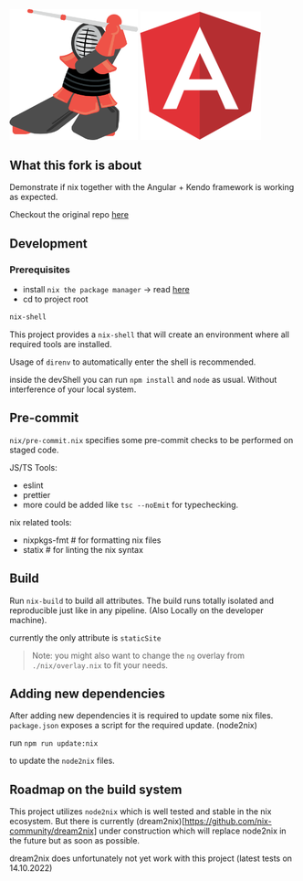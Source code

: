 [<img src="./src/assets/logo-kendo.png" width="225" />](https://www.telerik.com/kendo-angular-ui/) [![Angular Logo](./src/assets/logo-angular.png)](https://angular.io/)

## What this fork is about

Demonstrate if nix together with the Angular + Kendo framework is working as expected.

Checkout the original repo [here](https://github.com/telerik/kendo-angular/tree/master/examples-standalone/coffee-warehouse)

## Development

### Prerequisites

- install `nix the package manager` -> read [here](https://nixos.org/download.html)
- cd to project root

```sh
nix-shell
```

This project provides a `nix-shell` that will create an environment where all required tools are installed.

Usage of `direnv` to automatically enter the shell is recommended.

inside the devShell you can run `npm install` and `node` as usual. Without interference of your local system.

## Pre-commit

`nix/pre-commit.nix` specifies some pre-commit checks to be performed on staged code.

JS/TS Tools:

- eslint
- prettier
- more could be added like `tsc --noEmit` for typechecking.

nix related tools:

- nixpkgs-fmt # for formatting nix files
- statix # for linting the nix syntax

## Build

Run `nix-build` to build all attributes. The build runs totally isolated and reproducible just like in any pipeline. (Also Locally on the developer machine).

currently the only attribute is `staticSite`

> Note: you might also want to change the `ng` overlay from `./nix/overlay.nix` to fit your needs.

## Adding new dependencies

After adding new dependencies it is required to update some nix files. `package.json` exposes a script for the required update. (node2nix)

run `npm run update:nix`

to update the `node2nix` files.

## Roadmap on the build system

This project utilizes `node2nix` which is well tested and stable in the nix ecosystem. But there is currently (dream2nix)[https://github.com/nix-community/dream2nix] under construction which will replace node2nix in the future but as soon as possible.

dream2nix does unfortunately not yet work with this project (latest tests on 14.10.2022)
